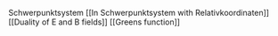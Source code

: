 Schwerpunktsystem [[In Schwerpunktsystem with Relativkoordinaten]] 
[[Duality of E and B fields]]
[[Greens function]]